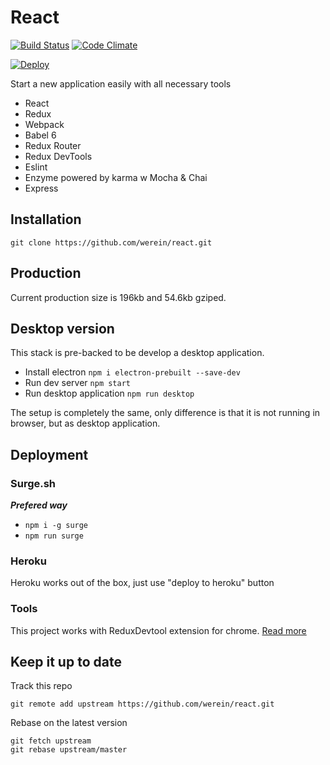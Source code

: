 # React

[![Build Status](https://travis-ci.org/werein/react.svg)](https://travis-ci.org/werein/react) [![Code Climate](https://codeclimate.com/github/werein/react/badges/gpa.svg)](https://codeclimate.com/github/werein/react)

[![Deploy](https://www.herokucdn.com/deploy/button.svg)](https://heroku.com/deploy)

Start a new application easily with all necessary tools

* React
* Redux
* Webpack
* Babel 6
* Redux Router
* Redux DevTools
* Eslint
* Enzyme powered by karma w Mocha & Chai
* Express

## Installation

```
git clone https://github.com/werein/react.git
```

## Production

Current production size is 196kb and 54.6kb gziped.

## Desktop version

This stack is pre-backed to be develop a desktop application.

  * Install electron `npm i electron-prebuilt --save-dev`
  * Run dev server `npm start`
  * Run desktop application `npm run desktop`

The setup is completely the same, only difference is that it is not running in browser, but as desktop application.

## Deployment

### Surge.sh

___Prefered way___

* `npm i -g surge`
* `npm run surge`


### Heroku

Heroku works out of the box, just use "deploy to heroku" button


### Tools
This project works with ReduxDevtool extension for chrome. [Read more](https://github.com/zalmoxisus/redux-devtools-extension)

## Keep it up to date

Track this repo

```
git remote add upstream https://github.com/werein/react.git
```

Rebase on the latest version

```
git fetch upstream
git rebase upstream/master
```
